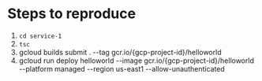 # Steps to reproduce
1. `cd service-1`
2. `tsc`
3. gcloud builds submit . --tag gcr.io/{gcp-project-id}/helloworld
4. gcloud run deploy helloworld --image gcr.io/{gcp-project-id}/helloworld --platform managed --region us-east1 --allow-unauthenticated
